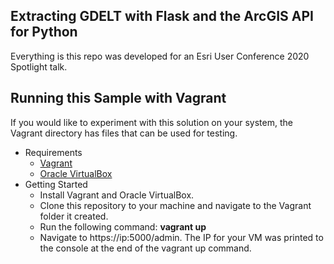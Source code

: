 ## Extracting GDELT with Flask and the ArcGIS API for Python
Everything is this repo was developed for an Esri User Conference 2020 Spotlight talk. 

## Running this Sample with Vagrant

If you would like to experiment with this solution on your system, the Vagrant directory has files that can be used for testing. 

* Requirements
	* <a href="https://www.vagrantup.com/downloads.html">Vagrant</a>
	* <a href="https://www.virtualbox.org/wiki/Downloads">Oracle VirtualBox</a>
* Getting Started
	* Install Vagrant and Oracle VirtualBox.
	* Clone this repository to your machine and navigate to the Vagrant folder it created.
	* Run the following command: **vagrant up**
	* Navigate to https://ip:5000/admin. The IP for your VM was printed to the console at the end of the vagrant up
	  command. 
